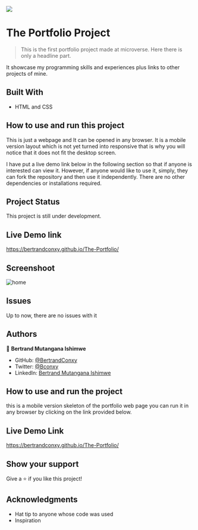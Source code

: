 ![](https://img.shields.io/badge/Microverse-blueviolet)

# The Portfolio Project

>This is the first portfolio project made at microverse.
>Here there is only a headline part.

It showcase my programming skills and experiences plus links to other projects of mine.

## Built With

- HTML and CSS 

## How to use and run this project

This is just a webpage and It can be opened in any browser.
It is a mobile version layout which is not yet turned into responsive that is why you will notice that it does not fit the desktop screen.

I have put a live demo link below in the following section so that
if anyone is interested can view it. However, if anyone would like to use it, simply, they can fork the repository and then use it independently.
There are no other dependencies or installations required.

## Project Status
This project is still under development.
## Live Demo link
 https://bertrandconxy.github.io/The-Portfolio/

## Screenshoot


![home](https://user-images.githubusercontent.com/90222110/143865232-58e8eed4-aefb-4cac-a77c-5132257f42e4.jpg)

## Issues

Up to now, there are no issues with it

## Authors

👤 **Bertrand Mutangana Ishimwe**

- GitHub: [@BertrandConxy](https://github.com/BertrandConxy)
- Twitter: [@Bconxy](https://twitter.com/Bconxy)
- LinkedIn: [Bertrand Mutangana Ishimwe](https://www.linkedin.com/in/bertrand-mutangana-024905220/)

## How to use and run the project

this is a mobile version skeleton of the portfolio web page
you can run it in any browser by clicking on the link provided below.

## Live Demo Link
https://bertrandconxy.github.io/The-Portfolio/


## Show your support

Give a ⭐️ if you like this project!

## Acknowledgments

- Hat tip to anyone whose code was used
- Inspiration

